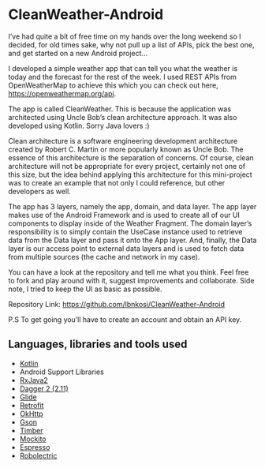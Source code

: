 # CleanWeather-Android
I’ve had quite a bit of free time on my hands over the long weekend so I decided, for old times sake, why not pull up a list of APIs, pick the best one, and get started on a new Android project...

I developed a simple weather app that can tell you what the weather is today and the forecast for the rest of the week. I used REST APIs from OpenWeatherMap to achieve this which you can check out here, https://openweathermap.org/api.

The app is called CleanWeather. This is because the application was architected using Uncle Bob’s clean architecture approach. It was also developed using Kotlin. Sorry Java lovers :)

Clean architecture is a software engineering development architecture created by Robert C. Martin or more popularly known as Uncle Bob. The essence of this architecture is the separation of concerns. Of course, clean architecture will not be appropriate for every project, certainly not one of this size, but the idea behind applying this architecture for this mini-project was to create an example that not only I could reference, but other developers as well.

The app has 3 layers, namely the app, domain, and data layer. The app layer makes use of the Android Framework and is used to create all of our UI components to display inside of the Weather Fragment. The domain layer’s responsibility is to simply contain the UseCase instance used to retrieve data from the Data layer and pass it onto the App layer. And, finally, the Data layer is our access point to external data layers and is used to fetch data from multiple sources (the cache and network in my case).

You can have a look at the repository and tell me what you think. Feel free to fork and play around with it, suggest improvements and collaborate. Side note, I tried to keep the UI as basic as possible.

Repository Link: https://github.com/lbnkosi/CleanWeather-Android

P.S To get going you’ll have to create an account and obtain an API key.

## Languages, libraries and tools used

* [Kotlin](https://kotlinlang.org/)
* Android Support Libraries
* [RxJava2](https://github.com/ReactiveX/RxJava/wiki/What's-different-in-2.0)
* [Dagger 2 (2.11)](https://github.com/google/dagger)
* [Glide](https://github.com/bumptech/glide)
* [Retrofit](http://square.github.io/retrofit/)
* [OkHttp](http://square.github.io/okhttp/)
* [Gson](https://github.com/google/gson)
* [Timber](https://github.com/JakeWharton/timber)
* [Mockito](http://site.mockito.org/)
* [Espresso](https://developer.android.com/training/testing/espresso/index.html)
* [Robolectric](http://robolectric.org/)
